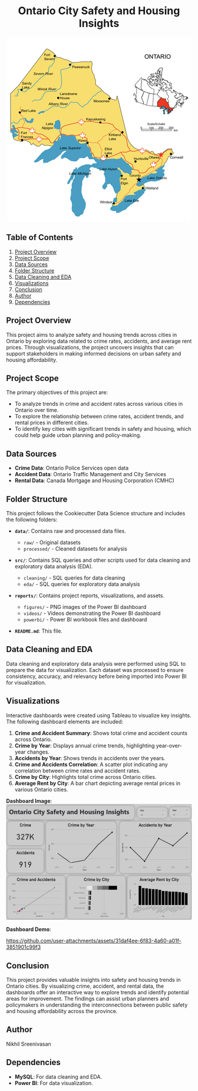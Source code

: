 <h1 align="center">Ontario City Safety and Housing Insights</h1>

<p align="center">
  <img src="reports/figures/ontario.jpg" alt="Ontario Cities">
</p>

## Table of Contents
1. [Project Overview](#project-overview)
2. [Project Scope](#project-scope)
3. [Data Sources](#data-sources)
4. [Folder Structure](#folder-structure)
5. [Data Cleaning and EDA](#data-cleaning-and-eda)
6. [Visualizations](#visualizations)
7. [Conclusion](#conclusion)
8. [Author](#author)
9. [Dependencies](#dependencies)

## Project Overview
This project aims to analyze safety and housing trends across cities in Ontario by exploring data related to crime rates, accidents, and average rent prices. Through visualizations, the project uncovers insights that can support stakeholders in making informed decisions on urban safety and housing affordability.

## Project Scope
The primary objectives of this project are:
- To analyze trends in crime and accident rates across various cities in Ontario over time.
- To explore the relationship between crime rates, accident trends, and rental prices in different cities.
- To identify key cities with significant trends in safety and housing, which could help guide urban planning and policy-making.

## Data Sources
- **Crime Data**: Ontario Police Services open data
- **Accident Data**: Ontario Traffic Management and City Services
- **Rental Data**: Canada Mortgage and Housing Corporation (CMHC)

## Folder Structure
This project follows the Cookiecutter Data Science structure and includes the following folders:

- **`data/`**: Contains raw and processed data files.
  - `raw/` - Original datasets
  - `processed/` - Cleaned datasets for analysis

- **`src/`**: Contains SQL queries and other scripts used for data cleaning and exploratory data analysis (EDA).
  - `cleaning/` - SQL queries for data cleaning
  - `eda/` - SQL queries for exploratory data analysis

- **`reports/`**: Contains project reports, visualizations, and assets.
  - `figures/` - PNG images of the Power BI dashboard
  - `videos/` - Videos demonstrating the Power BI dashboard
  - `powerbi/` - Power BI workbook files and dashboard

- **`README.md`**: This file.

## Data Cleaning and EDA
Data cleaning and exploratory data analysis were performed using SQL to prepare the data for visualization. Each dataset was processed to ensure consistency, accuracy, and relevancy before being imported into Power BI for visualization.

## Visualizations
Interactive dashboards were created using Tableau to visualize key insights. The following dashboard elements are included:

1. **Crime and Accident Summary**: Shows total crime and accident counts across Ontario.
2. **Crime by Year**: Displays annual crime trends, highlighting year-over-year changes.
3. **Accidents by Year**: Shows trends in accidents over the years.
4. **Crime and Accidents Correlation**: A scatter plot indicating any correlation between crime rates and accident rates.
5. **Crime by City**: Highlights total crime across Ontario cities.
6. **Average Rent by City**: A bar chart depicting average rental prices in various Ontario cities.

**Dashboard Image**:  
![Ontario City Safety and Housing Insights](reports/figures/Ontario_City_Safety_and_Housing_Insights_Dashboard.png)

**Dashboard Demo**:

https://github.com/user-attachments/assets/31daf4ee-6f83-4a60-a01f-3851901c99f3

## Conclusion
This project provides valuable insights into safety and housing trends in Ontario cities. By visualizing crime, accident, and rental data, the dashboards offer an interactive way to explore trends and identify potential areas for improvement. The findings can assist urban planners and policymakers in understanding the interconnections between public safety and housing affordability across the province.

## Author
Nikhil Sreenivasan

## Dependencies
- **MySQL**: For data cleaning and EDA.
- **Power BI**: For data visualization.
